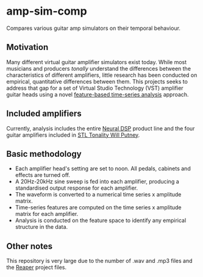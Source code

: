 # amp-sim-comp
Compares various guitar amp simulators on their temporal behaviour.

## Motivation

Many different virtual guitar amplifier simulators exist today. While most musicians and producers *tonally* understand the differences between the characteristics of different amplifiers, little research has been conducted on empirical, quantitative differences between them. This projects seeks to address that gap for a set of Virtual Studio Technology (VST) amplifier guitar heads using a novel [feature-based time-series analysis](https://arxiv.org/abs/1709.08055) approach.

## Included amplifiers

Currently, analysis includes the entire [Neural DSP](https://neuraldsp.com/plugins) product line and the four guitar amplifiers included in [STL Tonality Will Putney](https://www.stltones.com/products/stl-tonality-will-putney-guitar-plug-in).

## Basic methodology

* Each amplifier head's setting are set to noon. All pedals, cabinets and effects are turned off.
* A 20Hz-20kHz sine sweep is fed into each amplifier, producing a standardised output response for each amplifier.
* The waveform is converted to a numerical time series x amplitude matrix.
* Time-series features are computed on the time series x amplitude matrix for each amplifier.
* Analysis is conducted on the feature space to identify any empirical structure in the data.

## Other notes

This repository is very large due to the number of .wav and .mp3 files and the [Reaper](https://www.reaper.fm) project files.
